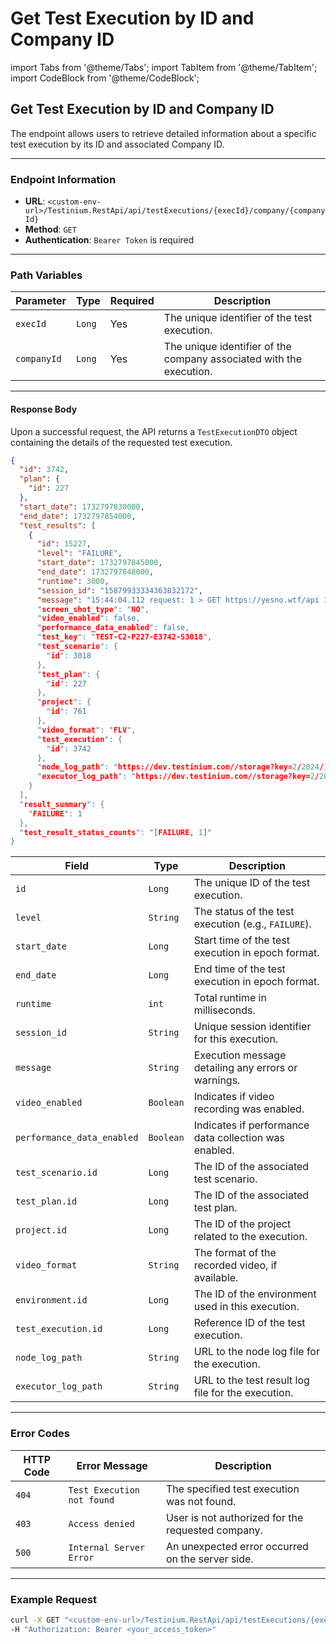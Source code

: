 # Get Test Execution by ID and Company ID

import Tabs from '@theme/Tabs'; import TabItem from '@theme/TabItem'; import CodeBlock from '@theme/CodeBlock';

## Get Test Execution by ID and Company ID

The endpoint allows users to retrieve detailed information about a specific test execution by its ID and associated Company ID.

***

### Endpoint Information

* **URL**: `<custom-env-url>/Testinium.RestApi/api/testExecutions/{execId}/company/{companyId}`
* **Method**: `GET`
* **Authentication**: `Bearer Token` is required

***

### Path Variables

| Parameter   | Type   | Required | Description                                                         |
| ----------- | ------ | -------- | ------------------------------------------------------------------- |
| `execId`    | `Long` | Yes      | The unique identifier of the test execution.                        |
| `companyId` | `Long` | Yes      | The unique identifier of the company associated with the execution. |

***

#### Response Body

Upon a successful request, the API returns a `TestExecutionDTO` object containing the details of the requested test execution.

```json
{
  "id": 3742,
  "plan": {
    "id": 227
  },
  "start_date": 1732797830000,
  "end_date": 1732797854000,
  "test_results": [
    {
      "id": 15227,
      "level": "FAILURE",
      "start_date": 1732797845000,
      "end_date": 1732797848000,
      "runtime": 3000,
      "session_id": "15879933334363832172",
      "message": "15:44:04.112 request: 1 > GET https://yesno.wtf/api 1 > Host: yesno.wtf 1 > Connection: Keep-Alive 1 > User-Agent: Apache-HttpClient/4.5.13 (Java/11.0.25) 1 > Accept-Encoding: gzip,deflate 15:44:04.752 response time in milliseconds: 593 1 < 200 1 < Content-Type: application/json; charset=utf-8 1 < Transfer-Encoding: chunked 1 < Connection: keep-alive 1 < Status: 200 OK 1 < Cache-Control: max-age=0, private, must-revalidate 1 < Access-Control-Allow-Origin: * 1 < X-XSS-Protection: 1; mode=block 1 < X-Request-Id: f0a3c0cf-f1fb-44bf-9e2c-9f5f9d2c74f3 1 < ETag: "370a7d197e34c7bedd782d73b01526b8" 1 < X-Frame-Options: SAMEORIGIN 1 < X-Runtime: 0.002104 1 < X-Content-Type-Options: nosniff 1 < Access-Control-Request-Method: * 1 < Date: Thu, 28 Nov 2024 11:34:25 GMT 1 < X-Powered-By: Phusion Passenger 6.0.4 1 < Server: nginx/1.17.3 + Phusion Passenger 6.0.4 {"image":"https://yesno.wtf/assets/no/17-829284e9dd894ce9fb65fbe86d2e382c.gif","answer":"no","forced":false} 15:44:04.773 retry condition not satisfied: response.answer == 'yes1' 15:44:04.774 sleeping before retry #1 15:44:05.776 request: 2 > GET https://yesno.wtf/api 2 > Host: yesno.wtf 2 > Connection: Keep-Alive 2 > User-Agent: Apache-HttpClient/4.5.13 (Java/11.0.25) 2 > Accept-Encoding: gzip,deflate 15:44:05.913 response time in milliseconds: 136 2 < 200 2 < Content-Type: application/json; charset=utf-8 2 < Transfer-Encoding: chunked 2 < Connection: keep-alive 2 < Status: 200 OK 2 < Cache-Control: max-age=0, private, must-revalidate 2 < Access-Control-Allow-Origin: * 2 < X-XSS-Protection: 1; mode=block 2 < X-Request-Id: b168a91c-552f-4759-95f2-729c2bd01223 2 < ETag: "8946c2cbd4f744b0abf9b8ae654a182c" 2 < X-Frame-Options: SAMEORIGIN 2 < X-Runtime: 0.002276 2 < X-Content-Type-Options: nosniff 2 < Access-Control-Request-Method: * 2 < Date: Thu, 28 Nov 2024 11:34:26 GMT 2 < X-Powered-By: Phusion Passenger 6.0.4 2 < Server: nginx/1.17.3 + Phusion Passenger 6.0.4 {"image":"https://yesno.wtf/assets/yes/5-64c2804cc480",
      "screen_shot_type": "NO",
      "video_enabled": false,
      "performance_data_enabled": false,
      "test_key": "TEST-C2-P227-E3742-S3018",
      "test_scenario": {
        "id": 3018
      },
      "test_plan": {
        "id": 227
      },
      "project": {
        "id": 761
      },
      "video_format": "FLV",
      "test_execution": {
        "id": 3742
      },
      "node_log_path": "https://dev.testinium.com//storage?key=2/2024/11/28/15879933334363832172/node.log",
      "executor_log_path": "https://dev.testinium.com//storage?key=2/2024/11/28/15879933334363832172/testResult.log"
    }
  ],
  "result_summary": {
    "FAILURE": 1
  },
  "test_result_status_counts": "[FAILURE, 1]"
}
```

| Field                      | Type      | Description                                           |
| -------------------------- | --------- | ----------------------------------------------------- |
| `id`                       | `Long`    | The unique ID of the test execution.                  |
| `level`                    | `String`  | The status of the test execution (e.g., `FAILURE`).   |
| `start_date`               | `Long`    | Start time of the test execution in epoch format.     |
| `end_date`                 | `Long`    | End time of the test execution in epoch format.       |
| `runtime`                  | `int`     | Total runtime in milliseconds.                        |
| `session_id`               | `String`  | Unique session identifier for this execution.         |
| `message`                  | `String`  | Execution message detailing any errors or warnings.   |
| `video_enabled`            | `Boolean` | Indicates if video recording was enabled.             |
| `performance_data_enabled` | `Boolean` | Indicates if performance data collection was enabled. |
| `test_scenario.id`         | `Long`    | The ID of the associated test scenario.               |
| `test_plan.id`             | `Long`    | The ID of the associated test plan.                   |
| `project.id`               | `Long`    | The ID of the project related to the execution.       |
| `video_format`             | `String`  | The format of the recorded video, if available.       |
| `environment.id`           | `Long`    | The ID of the environment used in this execution.     |
| `test_execution.id`        | `Long`    | Reference ID of the test execution.                   |
| `node_log_path`            | `String`  | URL to the node log file for the execution.           |
| `executor_log_path`        | `String`  | URL to the test result log file for the execution.    |

***

### Error Codes

| HTTP Code | Error Message              | Description                                       |
| --------- | -------------------------- | ------------------------------------------------- |
| `404`     | `Test Execution not found` | The specified test execution was not found.       |
| `403`     | `Access denied`            | User is not authorized for the requested company. |
| `500`     | `Internal Server Error`    | An unexpected error occurred on the server side.  |

***

### Example Request

```bash
curl -X GET "<custom-env-url>/Testinium.RestApi/api/testExecutions/{execId}/company/{companyId}" \
-H "Authorization: Bearer <your_access_token>"
```
